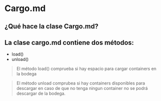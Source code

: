 # Cargo.md

## ¿Qué hace la clase Cargo.md?

## La clase cargo.md contiene dos métodos:

* load()
* unload()

> El método load() comprueba si hay espacio para cargar containers en la bodega

> El método unload comprubea si hay containers disponibles para descargar en caso de que no tenga ningun container no se podrá descargar de la bodega.


